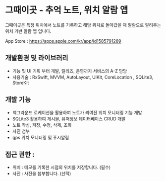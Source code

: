 
# 그때이곳 - 추억 노트, 위치 알람 앱

그때이곳은 특정 위치에서 노트를 기록하고 해당 위치로 돌아갔을 때 알람으로 알려주는 위치 기반 알람 앱 입니다.

App Store : https://apps.apple.com/kr/app/id1585791289 

## 개발환경 및 라이브러리
- 기능 및 UI 기획 부터 개발, 릴리즈, 운영까지 서비스의 A-Z 담당
- 사용기술 : RxSwift, MVVM, AutoLayout, UIKit, CoreLocation , SQLite3, StoreKit

## 개발 기능
- 백그라운드 로케이션을 활용하여 노트가 씌여진 위치 모니터링 기능 개발 
- SQLite3 활용하여 게시물,  유저정보 데이터베이스 CRUD 개발
- 노트 작성, 저장, 수정, 삭제, 조회
- 사진 첨부
- gps 위치 모니터링 및 푸시알림

## 접근 권한 :
- 위치 : 메모를 기록한 시점의 위치를 저장합니다. (필수)
- 사진 : 사진을 첨부합니다. (선택)

